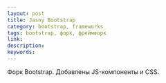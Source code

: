 ```yaml
---
layout: post
title: Jasny Bootstrap
category: bootstrap, frameworks
tags: bootstrap, форк, фреймворк
link:
description:
keywords:
---
```


<p>Форк Bootstrap. Добавлены JS-компоненты и CSS.</p>
